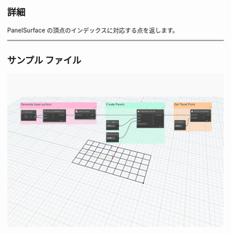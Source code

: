 ## 詳細
PanelSurface の頂点のインデックスに対応する点を返します。
___
## サンプル ファイル

![GetPoint](./Autodesk.DesignScript.Geometry.PanelSurface.GetPoint_img.jpg)
